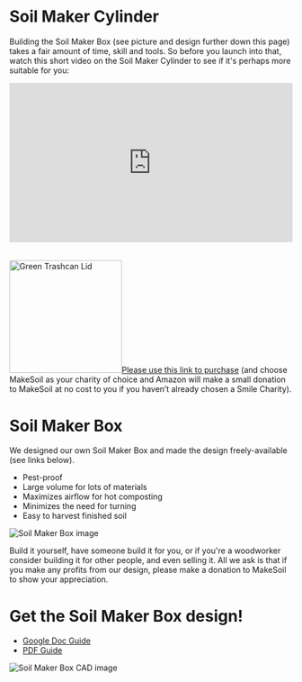 # Soil Maker Cylinder

Building the Soil Maker Box (see picture and design further down this page) takes a fair amount of time, skill and tools. So before you launch into that, watch this short video on the Soil Maker Cylinder to see if it's perhaps more suitable for you:

<div style="overflow:hidden;padding-bottom:56.25%;position:relative;height:0;">
<iframe style="left:0;top:0;height:100%;width:100%;position:absolute;" width="560" height="315" src="https://www.youtube.com/embed/0iw7Qjg0r6M?rel=0&modestbranding=1" frameborder="0" allow="accelerometer; autoplay; encrypted-media; gyroscope; picture-in-picture" allowfullscreen></iframe>
</div>

<div style="margin-top:2rem;display:flex;gap:1rem;">
  <div>
<a href="https://smile.amazon.com/gp/product/B00BMTR14Q/ref=as_li_qf_asin_il_tl?ie=UTF8&tag=makesoil0f-20&creative=9325&linkCode=as2&creativeASIN=B00BMTR14Q&linkId=21bd2966b99ec59a6e54e34e04eca83f" target="_blank"><img src="https://raw.githubusercontent.com/MakeSoil/public-pages/master/images/Green_Lid.jpg" alt="Green Trashcan Lid" height="200px" width="200px /></a>
  </div>
  <div>
  This is the perfect lid for the soil maker cylinder. This lid is larger than what’s available in most hardware stores and is also green. <a href="https://smile.amazon.com/gp/product/B00BMTR14Q/ref=as_li_qf_asin_il_tl?ie=UTF8&tag=makesoil0f-20&creative=9325&linkCode=as2&creativeASIN=B00BMTR14Q&linkId=21bd2966b99ec59a6e54e34e04eca83f" target="_blank">Please use this link to purchase</a> (and choose MakeSoil as your charity of choice and Amazon will make a small donation to MakeSoil at no cost to you if you haven’t already chosen a Smile Charity).
  </div>
</div>



# Soil Maker Box

We designed our own Soil Maker Box and  made the design freely-available (see links below).

- Pest-proof
- Large volume for lots of materials
- Maximizes airflow for hot composting
- Minimizes the need for turning
- Easy to harvest finished soil

![Soil Maker Box image](https://raw.githubusercontent.com/MakeSoil/public-pages/master/images/SoilMakerBoxNC.png)

Build it yourself, have someone build it for you, or if you're a woodworker consider building it for other people, and even selling it. All we ask is that if you make any profits from our design, please make a donation to MakeSoil to show your appreciation.

# Get the Soil Maker Box design!
<ul>
  <li><a href="https://docs.google.com/document/d/1o8ayV6HfW81whocVO45VTXVj04JhL7x7xU_PqTRg0is/edit?usp=sharing" target="_blank">Google Doc Guide</a></li>
  <li><a href="https://drive.google.com/file/d/1B6LTijt7yUDPBjied0LtnaQojsq1c46i/view?usp=sharing" target="_blank">PDF Guide</a></li>
</ul>

![Soil Maker Box CAD image](https://raw.githubusercontent.com/MakeSoil/public-pages/master/images/ms-soil-maker-box.png)
